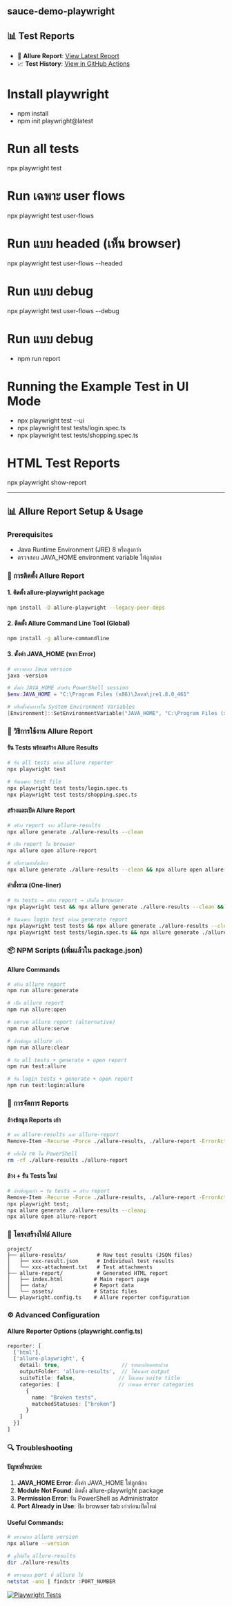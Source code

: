 ##  sauce-demo-playwright

## 📊 Test Reports
- 🔗 **Allure Report**: [View Latest Report](https://wapplekwork.github.io/sauce-demo-playwright/)
- 📈 **Test History**: [View in GitHub Actions](https://github.com/wapplekwork/sauce-demo-playwright/actions)

# Install playwright
- npm install
- npm init playwright@latest

# Run all tests
npx playwright test

# Run เฉพาะ user flows
npx playwright test user-flows

# Run แบบ headed (เห็น browser)
npx playwright test user-flows --headed

# Run แบบ debug
npx playwright test user-flows --debug

# Run แบบ debug
- npm run report

# Running the Example Test in UI Mode
- npx playwright test --ui
- npx playwright test tests/login.spec.ts
- npx playwright test tests/shopping.spec.ts


# HTML Test Reports
npx playwright show-report

---

## 📊 Allure Report Setup & Usage

### Prerequisites
- Java Runtime Environment (JRE) 8 หรือสูงกว่า
- ตรวจสอบ JAVA_HOME environment variable ให้ถูกต้อง

### 🔧 การติดตั้ง Allure Report

#### 1. ติดตั้ง allure-playwright package
```bash
npm install -D allure-playwright --legacy-peer-deps
```

#### 2. ติดตั้ง Allure Command Line Tool (Global)
```bash
npm install -g allure-commandline
```

#### 3. ตั้งค่า JAVA_HOME (หาก Error)
```powershell
# ตรวจสอบ Java version
java -version

# ตั้งค่า JAVA_HOME สำหรับ PowerShell session
$env:JAVA_HOME = "C:\Program Files (x86)\Java\jre1.8.0_461"

# หรือตั้งค่าถาวรใน System Environment Variables
[Environment]::SetEnvironmentVariable("JAVA_HOME", "C:\Program Files (x86)\Java\jre1.8.0_461", "Machine")
```

### 🚀 วิธีการใช้งาน Allure Report

#### รัน Tests พร้อมสร้าง Allure Results
```bash
# รัน all tests พร้อม allure reporter
npx playwright test

# รันเฉพาะ test file
npx playwright test tests/login.spec.ts
npx playwright test tests/shopping.spec.ts
```

#### สร้างและเปิด Allure Report
```bash
# สร้าง report จาก allure-results
npx allure generate ./allure-results --clean

# เปิด report ใน browser
npx allure open allure-report

# หรือรวมคำสั่งเดียว
npx allure generate ./allure-results --clean && npx allure open allure-report
```

#### คำสั่งรวม (One-liner)
```bash
# รัน tests → สร้าง report → เปิดใน browser
npx playwright test && npx allure generate ./allure-results --clean && npx allure open allure-report

# รันเฉพาะ login test พร้อม generate report
npx playwright test tests && npx allure generate ./allure-results --clean && npx allure open allure-report
npx playwright test tests/login.spec.ts && npx allure generate ./allure-results --clean && npx allure open allure-report
```

### 📦 NPM Scripts (เพิ่มแล้วใน package.json)

#### Allure Commands
```bash
# สร้าง allure report
npm run allure:generate

# เปิด allure report
npm run allure:open

# serve allure report (alternative)
npm run allure:serve

# ล้างข้อมูล allure เก่า
npm run allure:clear

# รัน all tests + generate + open report
npm run test:allure

# รัน login tests + generate + open report  
npm run test:login:allure
```

### 🧹 การจัดการ Reports

#### ล้างข้อมูล Reports เก่า
```bash
# ลบ allure-results และ allure-report
Remove-Item -Recurse -Force ./allure-results, ./allure-report -ErrorAction SilentlyContinue

# หรือใช้ rm ใน PowerShell
rm -rf ./allure-results ./allure-report
```

#### ล้าง + รัน Tests ใหม่
```bash
# ล้างข้อมูลเก่า → รัน tests → สร้าง report
Remove-Item -Recurse -Force ./allure-results, ./allure-report -ErrorAction SilentlyContinue; 
npx playwright test; 
npx allure generate ./allure-results --clean; 
npx allure open allure-report
```

### 📁 โครงสร้างไฟล์ Allure

```
project/
├── allure-results/          # Raw test results (JSON files)
│   ├── xxx-result.json      # Individual test results
│   └── xxx-attachment.txt   # Test attachments
├── allure-report/           # Generated HTML report
│   ├── index.html          # Main report page
│   ├── data/               # Report data
│   └── assets/             # Static files
└── playwright.config.ts    # Allure reporter configuration
```

### ⚙️ Advanced Configuration

#### Allure Reporter Options (playwright.config.ts)
```typescript
reporter: [
  ['html'],
  ['allure-playwright', {
    detail: true,                    // รายละเอียดครบถ้วน
    outputFolder: 'allure-results',  // โฟลเดอร์ output
    suiteTitle: false,              // ไม่แสดง suite title
    categories: [                   // กำหนด error categories
      {
        name: "Broken tests",
        matchedStatuses: ["broken"]
      }
    ]
  }]
]
```

### 🔍 Troubleshooting

#### ปัญหาที่พบบ่อย:
1. **JAVA_HOME Error**: ตั้งค่า JAVA_HOME ให้ถูกต้อง
2. **Module Not Found**: ติดตั้ง allure-playwright package
3. **Permission Error**: รัน PowerShell as Administrator
4. **Port Already in Use**: ปิด browser tab เก่าก่อนเปิดใหม่

#### Useful Commands:
```bash
# ตรวจสอบ allure version
npx allure --version

# ดูไฟล์ใน allure-results
dir ./allure-results

# ตรวจสอบ port ที่ allure ใช้
netstat -ano | findstr :PORT_NUMBER
```



[![Playwright Tests](https://github.com/wapplekwork/sauce-demo-playwright/actions/workflows/playwright.yml/badge.svg)](https://github.com/wapplekwork/sauce-demo-playwright/actions/workflows/playwright.yml)



